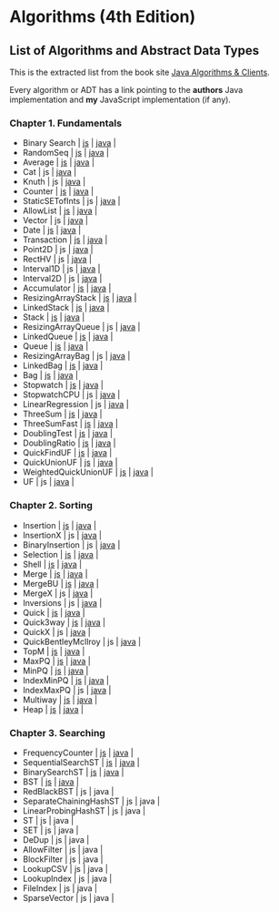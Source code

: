 # Algorithms (4th Edition)

## List of Algorithms and Abstract Data Types

This is the extracted list from the book site [Java Algorithms & Clients](https://algs4.cs.princeton.edu/code/).

Every algorithm or ADT has a link pointing to the **authors** Java implementation and **my** JavaScript implementation (if any).

### Chapter 1. Fundamentals

- Binary Search | [js](/src/algorithms/binary-search/binary-search.js) | [java](https://algs4.cs.princeton.edu/code/edu/princeton/cs/algs4/BinarySearch.java.html) |
- RandomSeq | [js](/src/examples/test-clients/random-seq.client.js) | [java](https://algs4.cs.princeton.edu/code/edu/princeton/cs/algs4/RandomSeq.java.html) |
- Average | [js](/src/examples/test-clients/average.client.js) | [java](https://algs4.cs.princeton.edu/code/edu/princeton/cs/algs4/Average.java.html) |
- Cat | js | [java](https://algs4.cs.princeton.edu/code/edu/princeton/cs/algs4/Cat.java.html) |
- Knuth | js | [java](https://algs4.cs.princeton.edu/code/edu/princeton/cs/algs4/Knuth.java.html) |
- Counter | [js](/src/adts/counter/counter.js) | [java](https://algs4.cs.princeton.edu/code/edu/princeton/cs/algs4/Counter.java.html) |
- StaticSETofInts | js | [java](https://algs4.cs.princeton.edu/code/edu/princeton/cs/algs4/StaticSETofInts.java.html) |
- AllowList | [js](/src/algorithms/binary-search/binary-search.client.js) | [java](https://algs4.cs.princeton.edu/code/edu/princeton/cs/algs4/Allowlist.java.html) |
- Vector | js | [java](https://algs4.cs.princeton.edu/code/edu/princeton/cs/algs4/Vector.java.html) |
- Date | [js](/src/adts/basic-date/basic-date.js) | [java](https://algs4.cs.princeton.edu/code/edu/princeton/cs/algs4/Date.java.html) |
- Transaction | [js](/src/adts/transaction/transaction.js) | [java](https://algs4.cs.princeton.edu/code/edu/princeton/cs/algs4/Transaction.java.html) |
- Point2D | js | [java](https://algs4.cs.princeton.edu/code/edu/princeton/cs/algs4/Point2D.java.html) |
- RectHV | js | [java](https://algs4.cs.princeton.edu/code/edu/princeton/cs/algs4/RectHV.java.html) |
- Interval1D | js | [java](https://algs4.cs.princeton.edu/code/edu/princeton/cs/algs4/Interval1D.java.html) |
- Interval2D | js | [java](https://algs4.cs.princeton.edu/code/edu/princeton/cs/algs4/Interval2D.java.html) |
- Accumulator | [js](/src/adts/accumulator/accumulator.js) | [java](https://algs4.cs.princeton.edu/code/edu/princeton/cs/algs4/Accumulator.java.html) |
- ResizingArrayStack | [js](/src/adts/resizable-array-stack/resizable-array-stack.js) | [java](https://algs4.cs.princeton.edu/code/edu/princeton/cs/algs4/ResizingArrayStack.java.html) |
- LinkedStack | [js](/src/adts/stack/stack.js) | [java](https://algs4.cs.princeton.edu/code/edu/princeton/cs/algs4/LinkedStack.java.html) |
- Stack | [js](/src/adts/stack/stack.js) | [java](https://algs4.cs.princeton.edu/code/edu/princeton/cs/algs4/Stack.java.html) |
- ResizingArrayQueue | js | [java](https://algs4.cs.princeton.edu/code/edu/princeton/cs/algs4/ResizingArrayQueue.java.html) |
- LinkedQueue | [js](/src/adts/queue/queue.js) | [java](https://algs4.cs.princeton.edu/code/edu/princeton/cs/algs4/LinkedQueue.java.html) |
- Queue | [js](/src/adts/queue/queue.js) | [java](https://algs4.cs.princeton.edu/code/edu/princeton/cs/algs4/Queue.java.html) |
- ResizingArrayBag | js | [java](https://algs4.cs.princeton.edu/code/edu/princeton/cs/algs4/ResizingArrayBag.java.html) |
- LinkedBag | [js](/src/adts/bag/bag.js) | [java](https://algs4.cs.princeton.edu/code/edu/princeton/cs/algs4/LinkedBag.java.html) |
- Bag | [js](/src/adts/bag/bag.js) | [java](https://algs4.cs.princeton.edu/code/edu/princeton/cs/algs4/Bag.java.html) |
- Stopwatch | [js](/src/adts/stop-watch/stop-watch.js) | [java](https://algs4.cs.princeton.edu/code/edu/princeton/cs/algs4/Stopwatch.java.html) |
- StopwatchCPU | js | [java](https://algs4.cs.princeton.edu/code/edu/princeton/cs/algs4/StopwatchCPU.java.html) |
- LinearRegression | js | [java](https://algs4.cs.princeton.edu/code/edu/princeton/cs/algs4/LinearRegression.java.html) |
- ThreeSum | [js](/src/algorithms/three-sum/three-sum.js) | [java](https://algs4.cs.princeton.edu/code/edu/princeton/cs/algs4/ThreeSum.java.html) |
- ThreeSumFast | [js](/src/algorithms/three-sum-fast/three-sum-fast.js) | [java](https://algs4.cs.princeton.edu/code/edu/princeton/cs/algs4/ThreeSumFast.java.html) |
- DoublingTest | [js](/src/examples/experiments/doubling-test.experiment.js) | [java](https://algs4.cs.princeton.edu/code/edu/princeton/cs/algs4/DoublingTest.java.html) |
- DoublingRatio | [js](/src/examples/experiments/doubling-ratio.experiment.js) | [java](https://algs4.cs.princeton.edu/code/edu/princeton/cs/algs4/DoublingRatio.java.html) |
- QuickFindUF | [js](/src/algorithms/union-find/union-find.js) | [java](https://algs4.cs.princeton.edu/code/edu/princeton/cs/algs4/QuickFindUF.java.html) |
- QuickUnionUF | [js](/src/algorithms/union-find-quick/union-find-quick.js) | [java](https://algs4.cs.princeton.edu/code/edu/princeton/cs/algs4/QuickUnionUF.java.html) |
- WeightedQuickUnionUF | [js](/src/algorithms/union-find-weighted/union-find-weighted.js) | [java](https://algs4.cs.princeton.edu/code/edu/princeton/cs/algs4/WeightedQuickUnionUF.java.html) |
- UF | js | [java](https://algs4.cs.princeton.edu/code/edu/princeton/cs/algs4/UF.java.html) |

### Chapter 2. Sorting

- Insertion | [js](/src/algorithms/insertion-sort/insertion-sort.js) | [java](https://algs4.cs.princeton.edu/code/edu/princeton/cs/algs4/Insertion.java.html) |
- InsertionX | js | [java](https://algs4.cs.princeton.edu/code/edu/princeton/cs/algs4/InsertionX.java.html) |
- BinaryInsertion | js | [java](https://algs4.cs.princeton.edu/code/edu/princeton/cs/algs4/BinaryInsertion.java.html) |
- Selection | [js](/src/algorithms/selection-sort/selection-sort.js) | [java](https://algs4.cs.princeton.edu/code/edu/princeton/cs/algs4/Selection.java.html) |
- Shell | [js](/src/algorithms/shell-sort/shell-sort.js) | [java](https://algs4.cs.princeton.edu/code/edu/princeton/cs/algs4/Shell.java.html) |
- Merge | [js](/src/algorithms/merge-sort/merge-sort.js) | [java](https://algs4.cs.princeton.edu/code/edu/princeton/cs/algs4/Merge.java.html) |
- MergeBU | [js](/src/algorithms/merge-sort-bu/merge-sort-bu.js) | [java](https://algs4.cs.princeton.edu/code/edu/princeton/cs/algs4/MergeBU.java.html) |
- MergeX | js | [java](https://algs4.cs.princeton.edu/code/edu/princeton/cs/algs4/MergeX.java.html) |
- Inversions | js | [java](https://algs4.cs.princeton.edu/code/edu/princeton/cs/algs4/Inversions.java.html) |
- Quick | [js](/src/algorithms/quick-sort/quick-sort.js) | [java](https://algs4.cs.princeton.edu/code/edu/princeton/cs/algs4/Quick.java.html) |
- Quick3way | [js](/src/algorithms/quick-3way-sort/quick-3way-sort.js) | [java](https://algs4.cs.princeton.edu/code/edu/princeton/cs/algs4/Quick3way.java.html) |
- QuickX | js | [java](https://algs4.cs.princeton.edu/code/edu/princeton/cs/algs4/QuickX.java.html) |
- QuickBentleyMcIlroy | js | [java](https://algs4.cs.princeton.edu/code/edu/princeton/cs/algs4/QuickBentleyMcIlroy.java.html) |
- TopM | [js](/src/adts/min-priority-queue/min-priority-queue.client.js) | [java](https://algs4.cs.princeton.edu/code/edu/princeton/cs/algs4/TopM.java.html) |
- MaxPQ | [js](/src/adts/max-priority-queue/max-priority-queue.js) | [java](https://algs4.cs.princeton.edu/code/edu/princeton/cs/algs4/MaxPQ.java.html) |
- MinPQ | [js](/src/adts/min-priority-queue/min-priority-queue.js) | [java](https://algs4.cs.princeton.edu/code/edu/princeton/cs/algs4/MinPQ.java.html) |
- IndexMinPQ | [js](/src/adts/index-min-priority-queue/index-min-priority-queue.js) | [java](https://algs4.cs.princeton.edu/code/edu/princeton/cs/algs4/IndexMinPQ.java.html) |
- IndexMaxPQ | js | [java](https://algs4.cs.princeton.edu/code/edu/princeton/cs/algs4/IndexMaxPQ.java.html) |
- Multiway | [js](/src/adts/index-min-priority-queue/multiway.client.js) | [java](https://algs4.cs.princeton.edu/code/edu/princeton/cs/algs4/Multiway.java.html) |
- Heap | [js](/src/algorithms/heap-sort/heap-sort.js) | [java](https://algs4.cs.princeton.edu/code/edu/princeton/cs/algs4/Heap.java.html) |

### Chapter 3. Searching

- FrequencyCounter | [js](/src/clients/frequency-counter.client.js) | [java](https://algs4.cs.princeton.edu/code/edu/princeton/cs/algs4/FrequencyCounter.java.html) |
- SequentialSearchST | [js](/src/adts/sequential-search-st/sequential-search-st.js) | [java](https://algs4.cs.princeton.edu/code/edu/princeton/cs/algs4/SequentialSearchST.java.html) |
- BinarySearchST | [js](/src/adts/binary-search-st/binary-search-st.js) | [java](https://algs4.cs.princeton.edu/code/edu/princeton/cs/algs4/BinarySearchST.java.html) |
- BST | [js](/src/adts/binary-search-tree-st/binary-search-tree-st.js) | [java](https://algs4.cs.princeton.edu/code/edu/princeton/cs/algs4/BST.java.html) |
- RedBlackBST | js | java |
- SeparateChainingHashST | js | java |
- LinearProbingHashST | js | java |
- ST | js | java |
- SET | js | java |
- DeDup | js | java |
- AllowFilter | js | java |
- BlockFilter | js | java |
- LookupCSV | js | java |
- LookupIndex | js | java |
- FileIndex | js | java |
- SparseVector | js | java |

